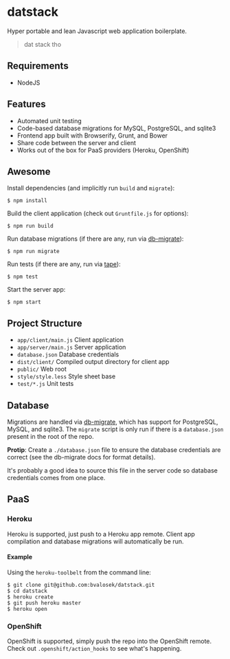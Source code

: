 # datstack

Hyper portable and lean Javascript web application boilerplate.

> dat stack tho

## Requirements

* NodeJS

## Features

* Automated unit testing
* Code-based database migrations for MySQL, PostgreSQL, and sqlite3
* Frontend app built with Browserify, Grunt, and Bower
* Share code between the server and client
* Works out of the box for PaaS providers (Heroku, OpenShift)

## Awesome

Install dependencies (and implicitly run `build` and `migrate`):

```
$ npm install
```

Build the client application (check out `Gruntfile.js` for options):

```
$ npm run build
```

Run database migrations (if there are any, run via
[db-migrate](https://github.com/kunklejr/node-db-migrate)):

```
$ npm run migrate
```

Run tests (if there are any, run via [tape](https://github.com/substack/tape)):

```
$ npm test
```

Start the server app:

```
$ npm start
```

## Project Structure

* `app/client/main.js` Client application
* `app/server/main.js` Server application
* `database.json` Database credentials
* `dist/client/` Compiled output directory for client app
* `public/` Web root
* `style/style.less` Style sheet base
* `test/*.js` Unit tests

## Database

Migrations are handled via
[db-migrate](https://github.com/kunklejr/node-db-migrate), which has support
for PostgreSQL, MySQL, and sqlite3. The `migrate` script is only run if there
is a `database.json` present in the root of the repo.

**Protip**: Create a `./database.json` file to ensure the database
credentials are correct (see the db-migrate docs for format details).

It's probably a good idea to source this file in the server code so database
credentials comes from one place.

## PaaS

### Heroku

Heroku is supported, just push to a Heroku app remote. Client app compilation
and database migrations will automatically be run.

#### Example

Using the `heroku-toolbelt` from the command line:

```
$ git clone git@github.com:bvalosek/datstack.git
$ cd datstack
$ heroku create
$ git push heroku master
$ heroku open
```

### OpenShift

OpenShift is supported, simply push the repo into the OpenShift remote. Check
out `.openshift/action_hooks` to see what's happening.


